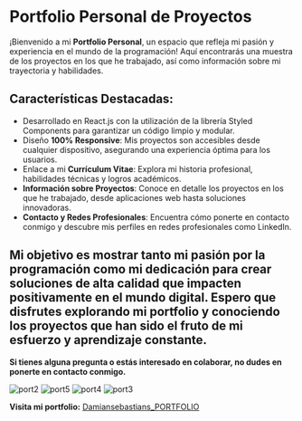 # Portfolio Personal de Proyectos

¡Bienvenido a mi **Portfolio Personal**, un espacio que refleja mi pasión y experiencia en el mundo de la programación! Aquí encontrarás una muestra de los proyectos en los que he trabajado, así como información sobre mi trayectoria y habilidades.

## Características Destacadas:

- Desarrollado en React.js con la utilización de la librería Styled Components para garantizar un código limpio y modular.
- Diseño **100% Responsive**: Mis proyectos son accesibles desde cualquier dispositivo, asegurando una experiencia óptima para los usuarios.
- Enlace a mi **Currículum Vitae**: Explora mi historia profesional, habilidades técnicas y logros académicos.
- **Información sobre Proyectos**: Conoce en detalle los proyectos en los que he trabajado, desde aplicaciones web hasta soluciones innovadoras.
- **Contacto y Redes Profesionales**: Encuentra cómo ponerte en contacto conmigo y descubre mis perfiles en redes profesionales como LinkedIn.

## Mi objetivo es mostrar tanto mi pasión por la programación como mi dedicación para crear soluciones de alta calidad que impacten positivamente en el mundo digital. Espero que disfrutes explorando mi portfolio y conociendo los proyectos que han sido el fruto de mi esfuerzo y aprendizaje constante.

**Si tienes alguna pregunta o estás interesado en colaborar, no dudes en ponerte en contacto conmigo.**

![port2](https://github.com/Damiansebastians/Damiansebastians_PORTFOLIO/assets/116028887/da1d512c-241d-4d1a-90b6-9ae855a8d477)
![port5](https://github.com/Damiansebastians/Damiansebastians_PORTFOLIO/assets/116028887/cf7d06f8-4688-4549-bb94-66cf402e0e3a)
![port4](https://github.com/Damiansebastians/Damiansebastians_PORTFOLIO/assets/116028887/fd297045-7023-4d70-b973-5da3e459b144)
![port3](https://github.com/Damiansebastians/Damiansebastians_PORTFOLIO/assets/116028887/3ba649d2-34b0-49e5-90f1-9c93e4b92744)


**Visita mi portfolio:** [Damiansebastians_PORTFOLIO](https://damiansebastians.github.io/Damiansebastians_PORTFOLIO/)




